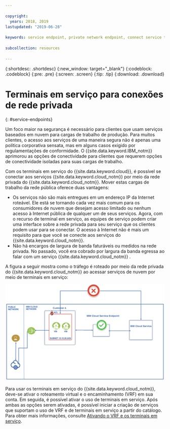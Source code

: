 ```yaml
---

copyright:
  years: 2018, 2019
lastupdated: "2019-06-28"

keywords: service endpoint, private network endpoint, connect service to private network

subcollection: resources

---
```


{:shortdesc: .shortdesc}
{:new_window: target="_blank"}
{:codeblock: .codeblock}
{:pre: .pre}
{:screen: .screen}
{:tip: .tip}
{:download: .download}

# Terminais em serviço para conexões de rede privada
{: #service-endpoints}

Um foco maior na segurança é necessário para clientes que usam serviços baseados em
nuvem para cargas de trabalho de produção. Para muitos clientes, o acesso aos serviços de
uma maneira segura não é apenas uma política corporativa sensata, mas em alguns casos
exigido por regulamentações de conformidade. O {{site.data.keyword.IBM_notm}}
aprimorou as opções de conectividade para clientes que requerem opções de conectividade
isoladas para suas cargas de trabalho. 

Com os terminais em serviço do {{site.data.keyword.cloud}}, é possível se
conectar aos serviços {{site.data.keyword.cloud_notm}} por meio da rede privada
do {{site.data.keyword.cloud_notm}}. Mover estas cargas de trabalho da rede
pública oferece duas vantagens:

* Os serviços não são mais entregues em um endereço IP da Internet roteável. Ele
está se tornando cada vez mais comum para os consumidores de nuvem que desejam acesso
limitado ou nenhum acesso à Internet pública de qualquer um de seus serviços. Agora, com
o recurso de terminal em serviço, as equipes de serviço podem criar uma interface sobre a
rede privada para seu serviço que os clientes podem usar para se conectar. O acesso à
Internet não é mais um requisito para que você se conecte aos serviços do
{{site.data.keyword.cloud_notm}}.
* Não há encargos de largura de banda faturáveis ou medidos na rede privada. No
passado, você era cobrado por largura da banda egressa ao falar com um serviço
{{site.data.keyword.cloud_notm}} . 

A figura a seguir mostra como o tráfego é roteado por meio da rede privada do
{{site.data.keyword.cloud_notm}} ao acessar serviços de nuvem por meio de
terminais em serviço:

![Terminal em serviço do IBM Cloud](images/CSE.png "Tráfego sendo roteado por meio de um terminalem serviço")


Para usar os terminais em serviço do {{site.data.keyword.cloud_notm}},
deve-se ativar o roteamento virtual e o encaminhamento (VRF) em sua conta. Em seguida, é
possível ativar o uso de terminais em serviço. Após ambas as opções serem ativadas, é
possível iniciar a criação de serviços que suportam o uso de VRF e de terminais em
serviço a partir do catálogo. Para obter mais informações, consulte
[Ativando o VRF e os
terminais em serviço](/docs/account?topic=account-vrf-service-endpoint).
